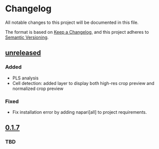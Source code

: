 # Changelog

All notable changes to this project will be documented in this file.

The format is based on [Keep a Changelog](https://keepachangelog.com/en/1.1.0/),
and this project adheres to [Semantic Versioning](https://semver.org/spec/v2.0.0.html).

## [unreleased]

### Added
 - PLS analysis
 - Cell detection: added layer to display both high-res crop preview and normalized crop preview

### Fixed
 - Fix installation error by adding napari[all] to project requirements.

## [0.1.7]

### TBD

[unreleased]: https://github.com/olivierlacan/keep-a-changelog/compare/v1.1.1...HEAD
[0.1.7]: https://github.com/olivierlacan/keep-a-changelog/compare/v0.1.6...v0.1.7
